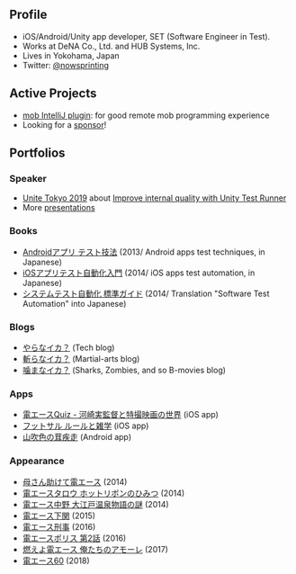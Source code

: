 ## Profile

- iOS/Android/Unity app developer, SET (Software Engineer in Test).
- Works at DeNA Co., Ltd. and HUB Systems, Inc.
- Lives in Yokohama, Japan
- Twitter: [@nowsprinting](https://twitter.com/nowsprinting)


## Active Projects

- [mob IntelliJ plugin](https://github.com/remotemobprogramming/intellij-mob): for good remote mob programming experience
- Looking for a [sponsor](https://github.com/sponsors/nowsprinting)!


## Portfolios

### Speaker

- [Unite Tokyo 2019](https://events.unity3d.jp/unitetokyo/) about [Improve internal quality with Unity Test Runner](https://learning.unity3d.jp/3300/)
- More [presentations](https://www.slideshare.net/nowsprinting/presentations)

### Books

- [Androidアプリ テスト技法](https://amzn.to/3bKFSeh) (2013/ Android apps test techniques, in Japanese)
- [iOSアプリテスト自動化入門](https://amzn.to/2X8VUt2) (2014/ iOS apps test automation, in Japanese)
- [システムテスト自動化 標準ガイド](https://amzn.to/2XkTZlo) (2014/ Translation "Software Test Automation" into Japanese)

### Blogs

- [やらなイカ？](https://www.nowsprinting.com/) (Tech blog)
- [斬らなイカ？](https://martial-arts.nowsprinting.com/) (Martial-arts blog)
- [噛まなイカ？](https://same.nowsprinting.com/) (Sharks, Zombies, and so B-movies blog)

### Apps

- [電エースQuiz - 河崎実監督と特撮映画の世界](https://apps.apple.com/jp/app/id528698814) (iOS app)
- [フットサル ルールと雑学](https://apps.apple.com/jp/app/id512031516) (iOS app)
- [山吹色の茸疾走](https://play.google.com/store/apps/details?id=com.nowsprinting.sunlightyellowmushroom) (Android app)

### Appearance

- [母さん助けて電エース](https://amzn.to/2wqri92) (2014)
- [電エースタロウ ホットリボンのひみつ](https://amzn.to/2BWzN1x) (2014)
- [電エース中野 大江戸温泉物語の謎](https://amzn.to/2PKVggM) (2014)
- [電エース下関](https://amzn.to/2LBcD0e) (2015)
- [電エース刑事](https://amzn.to/2MVrI1o) (2016)
- [電エースポリス 第2話](https://www.youtube.com/watch?v=BMGmFhI_gh8) (2016)
- [燃えよ電エース 俺たちのアモーレ](http://amzn.to/2pnEcDG) (2017)
- [電エース60](https://amzn.to/2Pcqnkg) (2018)